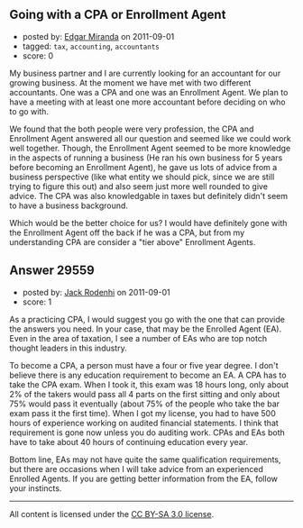 ## Going with a CPA or Enrollment Agent

- posted by: [Edgar Miranda](https://stackexchange.com/users/-1/12109-edgar-miranda) on 2011-09-01
- tagged: `tax`, `accounting`, `accountants`
- score: 0

My business partner and I are currently looking for an accountant for our growing business. At the moment we have met with two different accountants. One was a CPA and one was an Enrollment Agent. We plan to have a meeting with at least one more accountant before deciding on who to go with. 

We found that the both people were very profession, the CPA and Enrollment Agent answered all our question and seemed like we could work well together. Though, the Enrollment Agent seemed to be more knowledge in the aspects of running a business (He ran his own business for 5 years before becoming an Enrollment Agent), he gave us lots of advice from a business perspective (like what entity we should pick, since we are still trying to figure this out) and also seem just more well rounded to give advice. The CPA was also knowledgable in taxes but definitely didn't seem to have a business background.


Which would be the better choice for us? I would have definitely gone with the Enrollment Agent off the back if he was a CPA, but from my understanding CPA are consider a "tier above" Enrollment Agents.




## Answer 29559

- posted by: [Jack Rodenhi](https://stackexchange.com/users/-1/1839-jack-rodenhi) on 2011-09-01
- score: 1

As a practicing CPA, I would suggest you go with the one that can provide the answers you need.  In your case, that may be the Enrolled Agent (EA).  Even in the area of taxation, I see a number of EAs who are top notch thought leaders in this industry.

To become a CPA, a person must have a four or five year degree.  I don't believe there is any education requirement to become an EA.  A CPA has to take the CPA exam.  When I took it, this exam was 18 hours long, only about 2% of the takers would pass all 4 parts on the first sitting and only about 75% would pass it eventually (about 75% of the people who take the bar exam pass it the first time).  When I got my license, you had to have 500 hours of experience working on audited financial statements.  I think that requirement is gone now unless you do auditing work.  CPAs and EAs both have to take about 40 hours of continuing education every year.  

Bottom line, EAs may not have quite the same qualification requirements, but there are occasions when I will take advice from an experienced Enrolled Agents.  If you are getting better information from the EA, follow your instincts.



---

All content is licensed under the [CC BY-SA 3.0 license](https://creativecommons.org/licenses/by-sa/3.0/).
